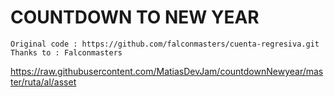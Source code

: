 # COUNTDOWN TO NEW YEAR

    Original code : https://github.com/falconmasters/cuenta-regresiva.git
    Thanks to : Falconmasters

https://raw.githubusercontent.com/MatiasDevJam/countdownNewyear/master/ruta/al/asset
